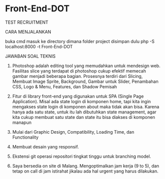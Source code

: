 # Front-End-DOT
TEST RECRUITMENT

CARA MENJALANKAN

buka cmd
masuk ke directory dimana folder project disimpan dulu
php -S localhost:8000 -t Front-End-DOT


JAWABAN SOAL TEKNIS

1. Photoshop adalah editing tool yang memudahkan untuk mendesign web. Fasilitas slice yang terdapat di photoshop cukup efektif memecah gambar menjadi beberapa bagian. Prosesnya terdiri dari Slicing, Membuat Image Sprite, Background, Gambar untuk Slider, Penambahan CSS, Logo & Menu, Features, dan Shadow Pemisah

2. Fitur di library front-end yang digunakan untuk SPA (Single Page Application). Misal ada state login di komponen home, tapi kita ingin mengakses state login di komponen about maka tidak akan bisa. Karena hanya ada satu state, untuk itu lah dibutuhkan state management, agar kita cukup membuat satu state dan state itu bisa diakses di komponen manapun

3. Mulai dari Graphic Design, Compatibility, Loading Time, dan Functionality

4. Membuat desain yang responsif.

5. Ekstensi git operasi repositori tingkat tinggu untuk branching model.

6. Saya bersedia on site di Malang. Mengoptimalkan jam kerja (9 to 5), dan tetap on call di jam istirahat jikalau ada hal urgent yang harus dilakukan.
